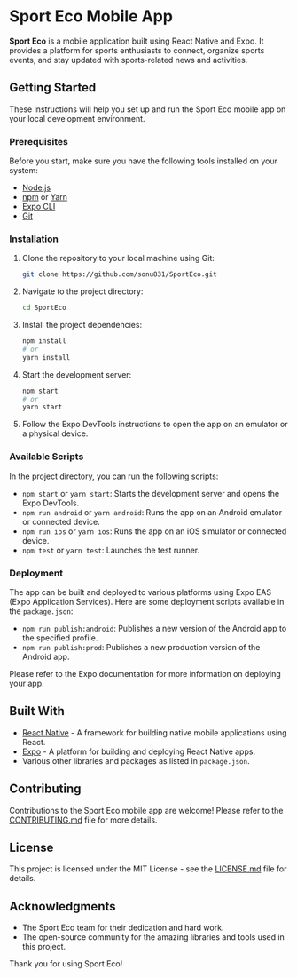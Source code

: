 # Sport Eco Mobile App

**Sport Eco** is a mobile application built using React Native and Expo. It provides a platform for sports enthusiasts to connect, organize sports events, and stay updated with sports-related news and activities.

## Getting Started

These instructions will help you set up and run the Sport Eco mobile app on your local development environment.

### Prerequisites

Before you start, make sure you have the following tools installed on your system:

- [Node.js](https://nodejs.org/)
- [npm](https://www.npmjs.com/) or [Yarn](https://yarnpkg.com/)
- [Expo CLI](https://docs.expo.dev/get-started/installation/)
- [Git](https://git-scm.com/)


### Installation

1. Clone the repository to your local machine using Git:

   ```bash
   git clone https://github.com/sonu831/SportEco.git
   ```

2. Navigate to the project directory:

   ```bash
   cd SportEco
   ```

3. Install the project dependencies:

   ```bash
   npm install
   # or
   yarn install
   ```

4. Start the development server:

   ```bash
   npm start
   # or
   yarn start
   ```

5. Follow the Expo DevTools instructions to open the app on an emulator or a physical device.

### Available Scripts

In the project directory, you can run the following scripts:

- `npm start` or `yarn start`: Starts the development server and opens the Expo DevTools.
- `npm run android` or `yarn android`: Runs the app on an Android emulator or connected device.
- `npm run ios` or `yarn ios`: Runs the app on an iOS simulator or connected device.
- `npm test` or `yarn test`: Launches the test runner.

### Deployment

The app can be built and deployed to various platforms using Expo EAS (Expo Application Services). Here are some deployment scripts available in the `package.json`:

- `npm run publish:android`: Publishes a new version of the Android app to the specified profile.
- `npm run publish:prod`: Publishes a new production version of the Android app.

Please refer to the Expo documentation for more information on deploying your app.

## Built With

- [React Native](https://reactnative.dev/) - A framework for building native mobile applications using React.
- [Expo](https://expo.dev/) - A platform for building and deploying React Native apps.
- Various other libraries and packages as listed in `package.json`.

## Contributing

Contributions to the Sport Eco mobile app are welcome! Please refer to the [CONTRIBUTING.md](CONTRIBUTING.md) file for more details.

## License

This project is licensed under the MIT License - see the [LICENSE.md](LICENSE.md) file for details.

## Acknowledgments

- The Sport Eco team for their dedication and hard work.
- The open-source community for the amazing libraries and tools used in this project.

Thank you for using Sport Eco!